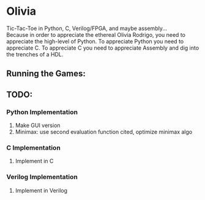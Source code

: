 # Olivia
Tic-Tac-Toe in Python, C, Verilog/FPGA, and maybe assembly...  
Because in order to appreciate the ethereal Olivia Rodrigo, you need to appreciate the high-level of Python. To appreciate Python you need to appreciate C. To appreciate C you need to appreciate Assembly and dig into the trenches of a HDL.

## Running the Games:

## TODO:
### Python Implementation
1. Make GUI version
2. Minimax: use second evaluation function cited, optimize minimax algo

### C Implementation
1. Implement in C

### Verilog Implementation
1. Implement in Verilog